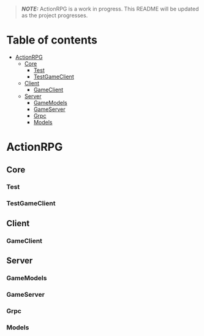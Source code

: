 > **_NOTE:_**  ActionRPG is a work in progress. 
  This README will be updated as the project progresses.

# Table of contents

* [ActionRPG](#actionrpg)
  * [Core](#core)
    * [Test](#test)
    * [TestGameClient](#testgameclient)
  * [Client](#client)
    * [GameClient](#gameclient)
  * [Server](#server)
    * [GameModels](#gamemodels)
    * [GameServer](#gameserver)
    * [Grpc](#grpc)
    * [Models](#models)

# ActionRPG

## Core

### Test

### TestGameClient

## Client

### GameClient

## Server

### GameModels

### GameServer

### Grpc

### Models
